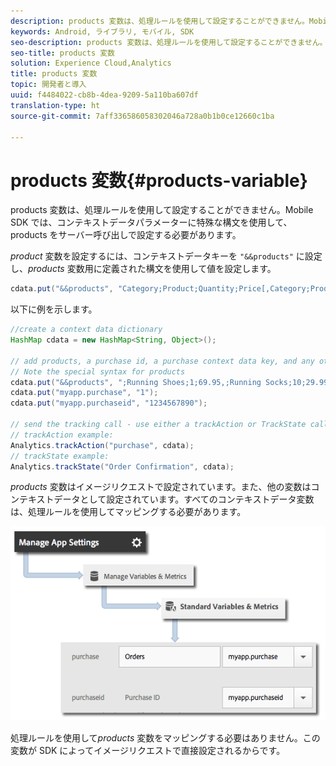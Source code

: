 ```yaml
---
description: products 変数は、処理ルールを使用して設定することができません。Mobile SDK では、コンテキストデータパラメーターに特殊な構文を使用して、products をサーバー呼び出しで設定する必要があります。
keywords: Android, ライブラリ, モバイル, SDK
seo-description: products 変数は、処理ルールを使用して設定することができません。Mobile SDK では、コンテキストデータパラメーターに特殊な構文を使用して、products をサーバー呼び出しで設定する必要があります。
seo-title: products 変数
solution: Experience Cloud,Analytics
title: products 変数
topic: 開発者と導入
uuid: f4484022-cb8b-4dea-9209-5a110ba607df
translation-type: ht
source-git-commit: 7aff336586058302046a728a0b1b0ce12660c1ba

---
```



# products 変数{#products-variable}

products 変数は、処理ルールを使用して設定することができません。Mobile SDK では、コンテキストデータパラメーターに特殊な構文を使用して、products をサーバー呼び出しで設定する必要があります。

*product* 変数を設定するには、コンテキストデータキーを `"&&products"` に設定し、*products* 変数用に定義された構文を使用して値を設定します。

```java
cdata.put("&&products", "Category;Product;Quantity;Price[,Category;Product;Quantity;Price]");
```

以下に例を示します。

```java
//create a context data dictionary 
HashMap cdata = new HashMap<String, Object>(); 
 
// add products, a purchase id, a purchase context data key, and any other data you want to collect. 
// Note the special syntax for products 
cdata.put("&&products", ";Running Shoes;1;69.95,;Running Socks;10;29.99"); 
cdata.put("myapp.purchase", "1"); 
cdata.put("myapp.purchaseid", "1234567890"); 
 
// send the tracking call - use either a trackAction or TrackState call. 
// trackAction example: 
Analytics.trackAction("purchase", cdata); 
// trackState example: 
Analytics.trackState("Order Confirmation", cdata);
```

*products* 変数はイメージリクエストで設定されています。また、他の変数はコンテキストデータとして設定されています。すべてのコンテキストデータ変数は、処理ルールを使用してマッピングする必要があります。

![](assets/map-products.png)

処理ルールを使用して&#x200B;*products* 変数をマッピングする必要はありません。この変数が SDK によってイメージリクエストで直接設定されるからです。
